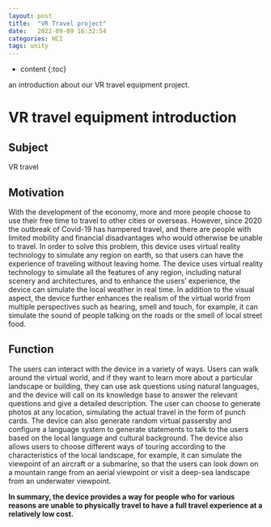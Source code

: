 ```yaml
---
layout: post
title:  "VR Travel project"
date:   2022-09-09 16:32:54
categories: HCI 
tags: unity 
---
```


* content
{:toc}

an introduction about our VR travel equipment project.




<!--more-->





# VR travel equipment introduction
## Subject
VR travel

## Motivation
With the development of the economy, more and more people choose to use their free time to travel to other cities or overseas. However, since 2020 the outbreak of Covid-19 has hampered travel, and there are people with limited mobility and financial disadvantages who would otherwise be unable to travel. In order to solve this problem, this device uses virtual reality technology to simulate any region on earth, so that users can have the experience of traveling without leaving home.
The device uses virtual reality technology to simulate all the features of any region, including natural scenery and architectures, and to enhance the users’ experience, the device can simulate the local weather in real time. In addition to the visual aspect, the device further enhances the realism of the virtual world from multiple perspectives such as hearing, smell and touch, for example, it can simulate the sound of people talking on the roads or the smell of local street food.

## Function
The users can interact with the device in a variety of ways. Users can walk around the virtual world, and if they want to learn more about a particular landscape or building, they can use ask questions using natural languages, and the device will call on its knowledge base to answer the relevant questions and give a detailed description. The user can choose to generate photos at any location, simulating the actual travel in the form of punch cards. The device can also generate random virtual passersby and configure a language system to generate statements to talk to the users based on the local language and cultural background. The device also allows users to choose different ways of touring according to the characteristics of the local landscape, for example, it can simulate the viewpoint of an aircraft or a submarine, so that the users can look down on a mountain range from an aerial viewpoint or visit a deep-sea landscape from an underwater viewpoint.

<p><b>In summary, the device provides a way for people who for various reasons are unable to physically travel to have a full travel experience at a relatively low cost.</b></p>

